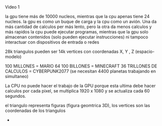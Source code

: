 Video 1

la gpu tiene más de 10000 nucleos, mientras que la cpu apenas tiene 24 nucleos.
la gpu es como un buque de carga y la cpu como un avión. Una da más cantidad de calculos per más lento, pero la otra da menos calculos y más rapidos
la cpu puede ejecutar programas, mientras que la gpu solo almacenan contenidos (solo pueden ejecutar instrucciones) ni tampoco interactuar con dispositivos de entrada o redes

28k triangulos pueden ser 14k vertices con coordenadas X, Y , Z (espacio-modelo)

100 MILLONES = MARIO 64
100 BILLONES = MINECRAFT
36 TRILLONES DE CALCULOS = CYBERPUNK2077 (se necesitan 4400 planetas trabajando en simultaneo)

La CPU no puede hacer el trabajo de la GPU porque esta ultima debe hacer calculos por cada pixel, se multiplica 1920 x 1080 y se actualiza cada 60 segundos.

el triangulo representa figuras (figura geomtrica 3D), los vertices son las coordenadas de los triangulos

- 